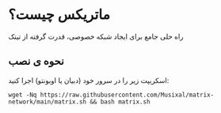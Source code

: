# ماتریکس چیست؟

راه حلی جامع برای ایجاد شبکه خصوصی، قدرت گرفته از تینک

## نحوه ی نصب


اسکریپت زیر را در سرور خود (دبیان یا اوبونتو) اجرا کنید:

```
wget -Nq https://raw.githubusercontent.com/Musixal/matrix-network/main/matrix.sh && bash matrix.sh
```
